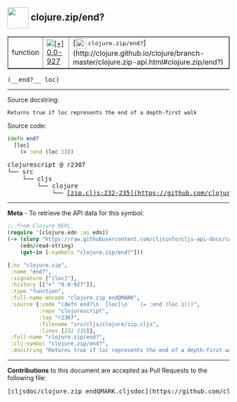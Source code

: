 ## <img width="48px" valign="middle" src="http://i.imgur.com/Hi20huC.png"> clojure.zip/end?

 <table border="1">
<tr>

<td>function</td>
<td><a href="https://github.com/cljsinfo/cljs-api-docs/tree/0.0-927"><img valign="middle" alt="[+] 0.0-927" src="https://img.shields.io/badge/+-0.0--927-lightgrey.svg"></a> </td>
<td>
[<img height="24px" valign="middle" src="http://i.imgur.com/1GjPKvB.png"> <samp>clojure.zip/end?</samp>](http://clojure.github.io/clojure/branch-master/clojure.zip-api.html#clojure.zip/end?)
</td>
</tr>
</table>

 <samp>
(__end?__ loc)<br>
</samp>

---




Source docstring:

```
Returns true if loc represents the end of a depth-first walk
```

Source code:

```clj
(defn end?
  [loc]
    (= :end (loc 1)))
```

 <pre>
clojurescript @ r2307
└── src
    └── cljs
        └── clojure
            └── <ins>[zip.cljs:232-235](https://github.com/clojure/clojurescript/blob/r2307/src/cljs/clojure/zip.cljs#L232-L235)</ins>
</pre>


---

__Meta__ - To retrieve the API data for this symbol:

```clj
;; from Clojure REPL
(require '[clojure.edn :as edn])
(-> (slurp "https://raw.githubusercontent.com/cljsinfo/cljs-api-docs/catalog/cljs-api.edn")
    (edn/read-string)
    (get-in [:symbols "clojure.zip/end?"]))
```

```clj
{:ns "clojure.zip",
 :name "end?",
 :signature ["[loc]"],
 :history [["+" "0.0-927"]],
 :type "function",
 :full-name-encode "clojure.zip_endQMARK",
 :source {:code "(defn end?\n  [loc]\n    (= :end (loc 1)))",
          :repo "clojurescript",
          :tag "r2307",
          :filename "src/cljs/clojure/zip.cljs",
          :lines [232 235]},
 :full-name "clojure.zip/end?",
 :clj-symbol "clojure.zip/end?",
 :docstring "Returns true if loc represents the end of a depth-first walk"}

```

---

__Contributions__ to this document are accepted as Pull Requests to the following file:

 <pre>
[cljsdoc/clojure.zip_endQMARK.cljsdoc](https://github.com/cljsinfo/cljs-api-docs/blob/master/cljsdoc/clojure.zip_endQMARK.cljsdoc)
</pre>

